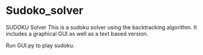# Sudoko_solver
SUDOKU Solver
This is a sudoku solver using the backtracking algorithm. It includes a graphical GUI as well as a text based version.

Run GUI.py to play sudoku.
